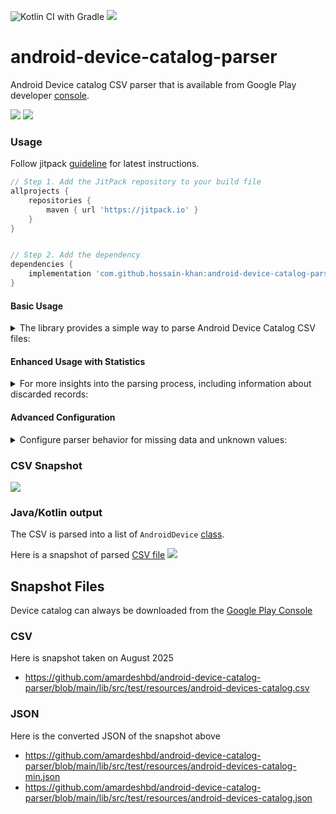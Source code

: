 ![Kotlin CI with Gradle](https://github.com/amardeshbd/android-device-catalog-parser/workflows/Kotlin%20CI%20with%20Gradle/badge.svg) [![](https://jitpack.io/v/hossain-khan/android-device-catalog-parser.svg)](https://jitpack.io/#hossain-khan/android-device-catalog-parser)


# android-device-catalog-parser
Android Device catalog CSV parser that is available from Google Play developer [console](https://play.google.com/console/about/devicecatalog/).

[![](https://user-images.githubusercontent.com/99822/99319347-5e93f800-2837-11eb-9600-779663f580e3.png)](https://play.google.com/console/about/devicecatalog/)
![](https://user-images.githubusercontent.com/99822/263503515-f5910fb5-02c1-4bef-bdc7-1328085b32d9.png)

### Usage
Follow jitpack [guideline](https://jitpack.io/#hossain-khan/android-device-catalog-parser) for latest instructions.

```groovy
// Step 1. Add the JitPack repository to your build file
allprojects {
    repositories {
        maven { url 'https://jitpack.io' }
    }
}


// Step 2. Add the dependency
dependencies {
    implementation 'com.github.hossain-khan:android-device-catalog-parser:1.10'
}
```

#### Basic Usage

<details><summary>The library provides a simple way to parse Android Device Catalog CSV files:</summary>

```kotlin
import dev.hossain.android.catalogparser.Parser
import dev.hossain.android.catalogparser.models.AndroidDevice

// Parser is now an object (no instantiation needed)
val csvContent = // Your CSV content as String

// Simple parsing - returns only successfully parsed devices
val devices: List&lt;AndroidDevice&gt; = Parser.parseDeviceCatalogData(csvContent)
println("Successfully parsed ${devices.size} devices")
```

</details>

#### Enhanced Usage with Statistics

<details>
<summary>For more insights into the parsing process, including information about discarded records:</summary>

```kotlin
import dev.hossain.android.catalogparser.Parser
import dev.hossain.android.catalogparser.models.ParseResult

val csvContent = // Your CSV content as String

// Enhanced parsing - returns detailed statistics
val result: ParseResult = Parser.parseDeviceCatalogDataWithStats(csvContent)

println("Parsing Summary:")
println("  Total rows processed: ${result.totalRows}")
println("  Successfully parsed: ${result.successfulCount}")
println("  Discarded: ${result.discardedCount}")
println("  Success rate: ${"%.2f".format(result.successRate)}%")

// Access the successfully parsed devices
val devices = result.devices

// Analyze discard reasons
if (result.discardReasons.isNotEmpty()) {
    println("\nDiscard reasons:")
    result.discardReasons.forEach { (reason, count) ->
        println("  $reason: $count")
    }
}
```

#### Example Output

When parsing a CSV with mixed valid and invalid data:

```
Parsing Summary:
  Total rows processed: 1000
  Successfully parsed: 892
  Discarded: 108
  Success rate: 89.20%

Discard reasons:
  Missing required field: Brand: 45
  Missing required field: GPU: 32
  Unknown form factor: Desktop: 18
  Missing required field: RAM (TotalMem): 13
```

</details>

#### Advanced Configuration

<details>
<summary>Configure parser behavior for missing data and unknown values:</summary>

```kotlin
import dev.hossain.android.catalogparser.Parser
import dev.hossain.android.catalogparser.ParserConfig
import dev.hossain.android.catalogparser.models.FormFactor

val csvContent = // Your CSV content as String

// Configure parser to use defaults instead of discarding rows
val config = ParserConfig.builder()
    .useDefaultsForMissingFields(true)
    .defaultStringValue("Unknown")          // Use "Unknown" for missing string fields
    .defaultIntValue(0)                     // Use 0 for missing integer fields  
    .defaultFormFactor(FormFactor.PHONE)    // Use PHONE for unknown form factors
    .build()

// Parse with configuration
val devices = Parser.parseDeviceCatalogData(csvContent, config)
val result = Parser.parseDeviceCatalogDataWithStats(csvContent, config)

println("With defaults: ${result.successfulCount} devices parsed (${result.successRate}% success)")
```

#### Configuration Options

| Option                        | Default | Description                                                                                 |
|-------------------------------|---------|---------------------------------------------------------------------------------------------|
| `useDefaultsForMissingFields` | `false` | Use default values instead of discarding rows with missing required fields                  |
| `defaultStringValue`          | `""`    | Default value for missing string fields (e.g., "Unknown", "N/A")                            |
| `defaultIntValue`             | `0`     | Default value for missing integer fields                                                    |
| `defaultFormFactor`           | `null`  | Default form factor for unknown values. If `null`, unknown form factors are still discarded |

#### Before vs After Configuration

```kotlin
// Default behavior (backward compatible)
val defaultResult = Parser.parseDeviceCatalogDataWithStats(csvContent)
// Result: 22,751 devices parsed (93.50% success rate)

// With configuration to include all data
val configResult = Parser.parseDeviceCatalogDataWithStats(csvContent, config)  
// Result: 24,332 devices parsed (100% success rate)
```

</details>

### CSV Snapshot
![](https://user-images.githubusercontent.com/99822/99319610-cf3b1480-2837-11eb-8a60-532d974c2151.png)

### Java/Kotlin output
The CSV is parsed into a list of `AndroidDevice` [class](https://github.com/amardeshbd/android-device-catalog-parser/blob/main/lib/src/main/kotlin/dev/hossain/android/catalogparser/models/AndroidDevice.kt).

Here is a snapshot of parsed [CSV file](https://github.com/amardeshbd/android-device-catalog-parser/blob/main/lib/src/test/resources/android-devices-catalog.csv)
![](https://github.com/user-attachments/assets/616aaf39-c179-4847-b965-df226b266026)


## Snapshot Files
Device catalog can always be downloaded from the [Google Play Console](https://play.google.com/console/about/devicecatalog/)

### CSV
Here is snapshot taken on August 2025
* https://github.com/amardeshbd/android-device-catalog-parser/blob/main/lib/src/test/resources/android-devices-catalog.csv

### JSON
Here is the converted JSON of the snapshot above

* https://github.com/amardeshbd/android-device-catalog-parser/blob/main/lib/src/test/resources/android-devices-catalog-min.json
* https://github.com/amardeshbd/android-device-catalog-parser/blob/main/lib/src/test/resources/android-devices-catalog.json
